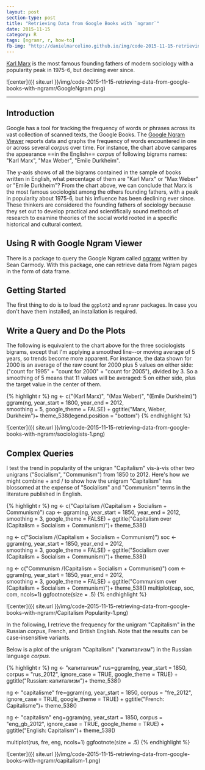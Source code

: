```yaml
---
layout: post
section-type: post
title: "Retrieving Data from Google Books with `ngramr`"
date: 2015-11-15
category: R
tags: [ngramr, r, how-to]
fb-img: "http://danielmarcelino.github.io/img/code-2015-11-15-retrieving-data-from-google-books-with-ngramr/sociologists-1.png"
---
```



[Karl Marx](https://en.wikipedia.org/wiki/Karl_Marx) is the most famous founding fathers of modern sociology with a popularity peak in 1975-6, but declining ever since.

<!--more-->

![center]({{ site.url }}/img/code-2015-11-15-retrieving-data-from-google-books-with-ngramr/GoogleNgram.png)

<hr/>

## Introduction 
Google has a tool for tracking the frequency of words or phrases across its vast collection of scanned texts, the Google Books. The [Google Ngram Viewer](https://books.google.com/ngrams) reports data and graphs the frequency of words encountered in one or across several *corpus* over time. For instance, the chart above campares the appearance ==in the English== *corpus* of following bigrams names: "Karl Marx", "Max Weber", "Emile Durkheim". 

The y-axis shows of all the bigrams contained in the sample of books written in English, what percentage of them are "Karl Marx" or "Max Weber" or "Emile Durkheim"? From the chart above, we can conclude that Marx is the most famous sociologist among the others founding fathers, with a peak in popularity about 1975-6, but his influence has been declining ever since. These thinkers are considered the founding fathers of sociology because they set out to develop practical and scientifically sound methods of research to examine theories of the social world rooted in a specific historical and cultural context. 

## Using R with Google Ngram Viewer

There is a package to query the Google Ngram called [ngramr](https://cran.r-project.org/web/packages/ngramr/index.html) written by Sean Carmody. With this package, one can retrieve data from Ngram pages in the form of data frame.  

## Getting Started
The first thing to do is to load the `ggplot2` and `ngramr` packages. In case you don't have them installed, an installation is required.


## Write a Query and Do the Plots

The following is equivalent to the chart above for the three sociologists bigrams, except that I'm applying a smoothed line--or moving average of 5 years, so trends become more apparent. For instance, the data shown for 2000 is an average of the raw count for 2000 plus 5 values on either side: ("count for 1995" + "count for 2000" + "count for 2005"), divided by 3. So a smoothing of 5 means that 11 values will be averaged: 5 on either side, plus the target value in the center of them.


{% highlight r %}
ng <- c("(Karl Marx)", "(Max Weber)", "(Emile Durkheim)") 
ggram(ng, year_start = 1800, 
      year_end = 2012,  
      smoothing = 5,
      google_theme = FALSE) +
  ggtitle("Marx, Weber, Durkheim")+
    theme_538(legend.position = "bottom")
{% endhighlight %}

![center]({{ site.url }}/img/code-2015-11-15-retrieving-data-from-google-books-with-ngramr/sociologists-1.png) 


## Complex Queries

I test the trend in popularity of the unigran "Capitalism" vis-à-vis other two unigrans ("Socialism", "Communism") from 1850 to 2012. Here's how we might combine + and / to show how the unigram "Capitalism" has blossomed at the expense of "Socialism" and "Communism" terms in the literature published in English.


{% highlight r %}
ng <- c("Capitalism /(Capitalism + Socialism + Communism)")
cap <- ggram(ng, year_start = 1850, 
      year_end = 2012,  
      smoothing = 3,
      google_theme = FALSE) +
  ggtitle("Capitalism over (Capitalism + Socialism + Communism)")+
    theme_538()

ng <- c("Socialism /(Capitalism + Socialism + Communism)")
soc <- ggram(ng, year_start = 1850, 
      year_end = 2012,  
      smoothing = 3,
      google_theme = FALSE) +
  ggtitle("Socialism over (Capitalism + Socialism + Communism)")+
    theme_538()

ng <- c("Communism /(Capitalism + Socialism + Communism)")
com <- ggram(ng, year_start = 1850, 
      year_end = 2012,  
      smoothing = 3,
      google_theme = FALSE) +
  ggtitle("Communism over (Capitalism + Socialism + Communism)")+
    theme_538()
multiplot(cap, soc, com, ncols=1)
ggfootnote(size = .5)
{% endhighlight %}

![center]({{ site.url }}/img/code-2015-11-15-retrieving-data-from-google-books-with-ngramr/Capitalism Popularity-1.png) 

In the following, I retrieve the frequency for the unigram "Capitalism" in the Russian *corpus*, French, and British English. Note that the results can be case-insensitive variants.

Below is a plot of the unigram "Capitalism" ("капитализм") in the Russian language *corpus*.


{% highlight r %}
ng <- "капитализм"
rus=ggram(ng, year_start = 1850, 
      corpus = "rus_2012",
      ignore_case = TRUE, 
      google_theme = TRUE) +
    ggtitle("Russian: капитализм")+
     theme_538()

ng <- "capitalisme"
fre=ggram(ng, year_start = 1850, 
      corpus = "fre_2012",
      ignore_case = TRUE, 
      google_theme = TRUE) +
    ggtitle("French: Capitalisme")+
     theme_538()

ng <- "capitalism"
eng=ggram(ng, year_start = 1850, 
      corpus = "eng_gb_2012",
      ignore_case = TRUE, 
      google_theme = TRUE) +
    ggtitle("English: Capitalism")+
     theme_538()

multiplot(rus, fre, eng, ncols=1)
ggfootnote(size = .5)
{% endhighlight %}

![center]({{ site.url }}/img/code-2015-11-15-retrieving-data-from-google-books-with-ngramr/capitalism-1.png) 

    
    
